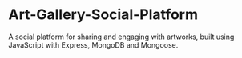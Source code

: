# Art-Gallery-Social-Platform
A social platform for sharing and engaging with artworks, built using JavaScript with Express, MongoDB and Mongoose. 
